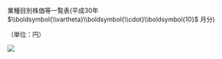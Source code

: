 業種目別株価等一覧表(平成30年 $\\boldsymbol{\\vartheta}\\boldsymbol{\\cdot}\\boldsymbol{10}$ 月分)

（単位：円）

![](https://www.nta.go.jp/tmp/71b70f36-eb91-45d8-8ad4-848feed6d961/images/50d9149278a52fa8404797e94baa4acd752b9a62d5cad025e578fee1abc911d2.jpg)